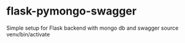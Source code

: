 # flask-pymongo-swagger
Simple setup for Flask backend with mongo db and swagger
source venv/bin/activate